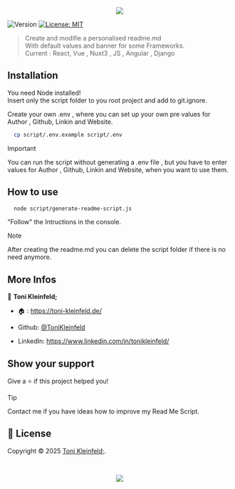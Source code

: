 <p align="center"><img src="https://capsule-render.vercel.app/api?type=waving&height=200&color=gradient&text=Read%20Me%20Script&section=header&reversal=false&textBg=false&fontSize=70&fontAlign=50&animation=fadeIn&fontAlignY=38&descSize=0"></p>

<p>
  <img alt="Version" src="https://img.shields.io/badge/Coded_in-JavaScript-yellow?logo=javascript" />
  <a href="https://github.com/ToniKleinfeld;/Read-me-script?tab=MIT-1-ov-file">
    <img alt="License: MIT" src="https://img.shields.io/badge/License-MIT-yellow.svg" />
  </a>
</p>

> Create and modifie a personalised readme.md  
With default values and banner for some Frameworks.</br>
Current : React, Vue , Nuxt3 , JS , Angular , Django

## Installation

You need Node installed! </br>
Insert only the script folder to you root project and add to git.ignore.


Create your own .env , where you can set up your own pre values for Author , Github, Linkin and Website.


```sh
  cp script/.env.example script/.env
```

> [!IMPORTANT]
> You can run the script without generating a .env file , but you have to enter values for Author , Github, Linkin and Website, when you want to use them.

## How to use

```sh
  node script/generate-readme-script.js
```
"Follow" the Intructions in the console.

> [!NOTE]
> After creating the readme.md you can delete the script folder if there is no need anymore.

## More Infos

👤 **Toni Kleinfeld;**

- 🏠 : https://toni-kleinfeld.de/

- Github: [@ToniKleinfeld](https://github.com/ToniKleinfeld)

- LinkedIn: https://www.linkedin.com/in/tonikleinfeld/

## Show your support

Give a ⭐️ if this project helped you!

> [!TIP]
> Contact me if you have ideas how to improve my Read Me Script.

## 📝 License

Copyright © 2025 [Toni Kleinfeld;](https://github.com/ToniKleinfeld).

<br />

<p align="center"><img src="https://capsule-render.vercel.app/api?type=waving&height=200&color=gradient&section=footer&reversal=false&textBg=false&fontSize=70&fontAlign=50&animation=fadeIn&fontAlignY=38&descSize=0"></p>
